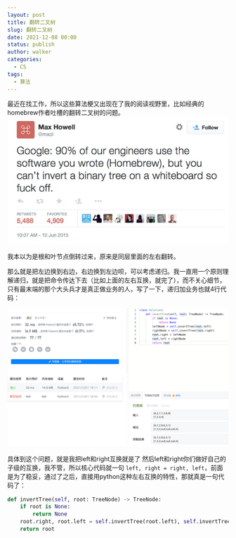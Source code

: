 ```yaml
---
layout: post
title: 翻转二叉树
slug: 翻转二叉树
date: 2021-12-08 00:00
status: publish
author: walker
categories: 
  - CS
tags:
  - 算法
---
```


最近在找工作，所以这些算法梗又出现在了我的阅读视野里，比如经典的homebrew作者吐槽的翻转二叉树的问题。
![](../assets/1859625-652e430c381052f9.png)

我本以为是根和叶节点倒转过来，原来是同层里面的左右翻转。

那么就是把左边换到右边，右边换到左边呗，可以考虑递归。我一直用一个原则理解递归，就是把命令传达下去（比如上面的左右互换，就完了），而不关心细节，只有最末端的那个大头兵才是真正做业务的人，写了一下，递归加业务也就4行代码：

![](../assets/1859625-0707b335ec49e5e5.png)

具体到这个问题，就是我把left和right互换就是了
然后left和right你们做好自己的子级的互换，我不管，所以核心代码就一句
`left, right = right, left`，前面是为了稳妥，通过了之后，直接用python这种左右互换的特性，那就真是一句代码了：
```python
def invertTree(self, root: TreeNode) -> TreeNode:
    if root is None:
        return None
    root.right, root.left = self.invertTree(root.left), self.invertTree(root.right)
    return root
```
